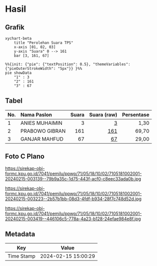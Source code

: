 # Hasil

## Grafik

```mermaid
xychart-beta
    title "Perolehan Suara TPS"
    x-axis [01, 02, 03]
    y-axis "Suara" 0 --> 161
    bar [3, 161, 67]
```

```mermaid
%%{init: {"pie": {"textPosition": 0.5}, "themeVariables": {"pieOuterStrokeWidth": "5px"}} }%%
pie showData
    "1" : 3
    "2" : 161
    "3" : 67
```

## Tabel

| No. | Nama Paslon    | Suara | Suara (raw) | Persentase |
|:--- |:-------------- | -----:| -----------:| ----------:|
| 1   | ANIES MUHAIMIN | 3     | [3][p-1]    | 1,30       |
| 2   | PRABOWO GIBRAN | 161   | [161][p-2]  | 69,70      |
| 3   | GANJAR MAHFUD  | 67    | [67][p-3]   | 29,00      |


[p-1]: https://github.com/gigit-pemilu/pemilu-2024-71-sulawesi-utara/blob/main/pilpres/hitung-suara/sub/71-sulawesi-utara/sub/05-minahasa-selatan/sub/18-amurang-timur/sub/1002-pondang/sub/001-tps/sub/paslon-1.txt
[p-2]: https://github.com/gigit-pemilu/pemilu-2024-71-sulawesi-utara/blob/main/pilpres/hitung-suara/sub/71-sulawesi-utara/sub/05-minahasa-selatan/sub/18-amurang-timur/sub/1002-pondang/sub/001-tps/sub/paslon-2.txt
[p-3]: https://github.com/gigit-pemilu/pemilu-2024-71-sulawesi-utara/blob/main/pilpres/hitung-suara/sub/71-sulawesi-utara/sub/05-minahasa-selatan/sub/18-amurang-timur/sub/1002-pondang/sub/001-tps/sub/paslon-3.txt

## Foto C Plano

https://sirekap-obj-formc.kpu.go.id/7041/pemilu/ppwp/71/05/18/10/02/7105181002001-20240215-003139--79b9a35c-1d75-443f-acf0-c8eec33ada0b.jpg

https://sirekap-obj-formc.kpu.go.id/7041/pemilu/ppwp/71/05/18/10/02/7105181002001-20240215-003223--2b57b1bb-08d3-4fdf-b934-28f7c748d52d.jpg

https://sirekap-obj-formc.kpu.go.id/7041/pemilu/ppwp/71/05/18/10/02/7105181002001-20240215-003419--446106c5-778a-4a23-b128-24efae984e8f.jpg


## Metadata

| Key        | Value               |
| ---------- | ------------------- |
| Time Stamp | 2024-02-15 15:00:29 |



